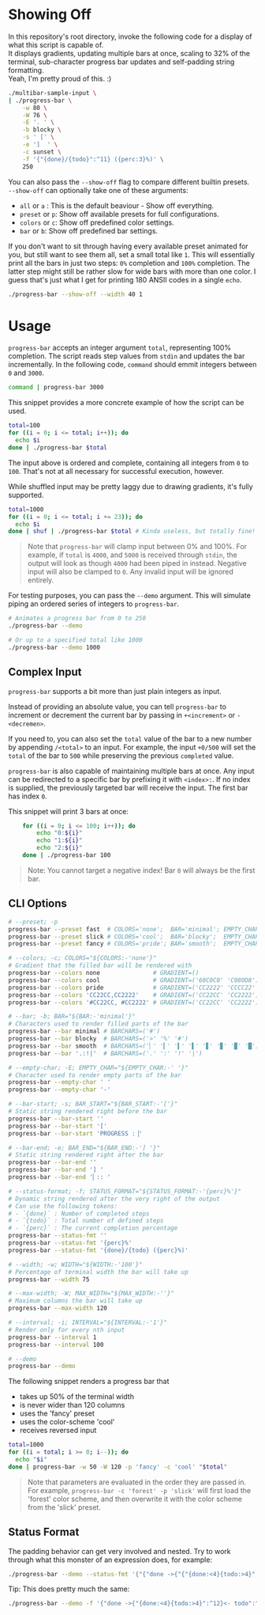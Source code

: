 # Showing Off

In this repository's root directory, invoke the following code for a display of what this script is capable of.  
It displays gradients, updating multiple bars at once, scaling to 32% of the terminal,
sub-character progress bar updates and self-padding string formatting.  
Yeah, I'm pretty proud of this. :)

```sh
./multibar-sample-input \
| ./progress-bar \
    -w 80 \
    -W 76 \
    -E '. ' \
    -b blocky \
    -s ' [' \
    -e ']  ' \
    -c sunset \
    -f '{"{done}/{todo}":^11} ({perc:3}%)' \
    250
```

You can also pass the `--show-off` flag to compare different builtin presets.  
`--show-off` can optionally take one of these arguments:
- `all` or `a` : This is the default beaviour - Show off everything.
- `preset` or `p`: Show off available presets for full configurations.
- `colors` or `c`: Show off predefined color settings.
- `bar` or `b`: Show off predefined bar settings.

If you don't want to sit through having every available preset animated for you,
but still want to see them all, set a small total like `1`.
This will essentially print all the bars in just two steps: `0%` completion and `100%` completion.
The latter step might still be rather slow for wide bars with more than one color.
I guess that's just what I get for printing 180 ANSII codes in a single `echo`.

```bash
./progress-bar --show-off --width 40 1
```

# Usage

`progress-bar` accepts an integer argument `total`, representing 100% completion.
The script reads step values from `stdin` and updates the bar incrementally.
In the following code, `command` should emmit integers between `0` and `3000`.

```sh
command | progress-bar 3000
```


This snippet provides a more concrete example of how the script can be used.

```sh
total=100
for ((i = 0; i <= total; i++)); do
  echo $i
done | ./progress-bar $total
```


The input above is ordered and complete, containing all integers from `0` to `100`.
That's not at all necessary for successful execution, however.

While shuffled input may be pretty laggy due to drawing gradients, it's fully supported.

```sh
total=1000
for ((i = 0; i <= total; i += 23)); do
  echo $i
done | shuf | ./progress-bar $total # Kinda useless, but totally fine!
```

> Note that `progress-bar` will clamp input between 0% and 100%.
> For example, if `total` is `4000`, and `5000` is received through `stdin`,
> the output will look as though `4000` had been piped in instead.
> Negative input will also be clamped to `0`.
> Any invalid input will be ignored entirely.


For testing purposes, you can pass the `--demo` argument.
This will simulate piping an ordered series of integers to `progress-bar`.

```sh
# Animates a progress bar from 0 to 250
./progress-bar --demo

# Or up to a specified total like 1000
./progress-bar --demo 1000
```

## Complex Input
`progress-bar` supports a bit more than just plain integers as input.

Instead of providing an absolute value, you can tell `progress-bar` to increment or decrement the
current bar by passing in `+<increment>` or `-<decremen>`.

If you need to, you can also set the `total` value of the bar to a new number by appending `/<total>` to an input.
For example, the input `+0/500` will set the `total` of the bar to `500` while preserving the previous `completed` value.

`progress-bar` is also capable of maintaining multiple bars at once.
Any input can be redirected to a specific bar by prefixing it with `<index>:`.
If no index is supplied, the previously targeted bar will receive the input.
The first bar has index `0`.

This snippet will print 3 bars at once:

```bash
    for ((i = 0; i <= 100; i++)); do
        echo "0:${i}"
        echo "1:${i}"
        echo "2:${i}"
    done | ./progress-bar 100
```

> Note: You cannot target a negative index!
> Bar `0` will always be the first bar.


## CLI Options

```bash
# --preset; -p
progress-bar --preset fast  # COLORS='none';  BAR='minimal'; EMPTY_CHAR=' '; BAR_START='[';           BAR_END='] ';   STATUS_FORMAT='{perc}%'
progress-bar --preset slick # COLORS='cool';  BAR='blocky';  EMPTY_CHAR='-'; BAR_START='[';           BAR_END='] ';   STATUS_FORMAT='{done}/{todo}'
progress-bar --preset fancy # COLORS='pride'; BAR='smooth';  EMPTY_CHAR='-'; BAR_START='PROGRESS :▕'; BAR_END='▏:: '; STATUS_FORMAT='{done}/{todo} ({perc}%)'

# --colors; -c; COLORS="${COLORS:-'none'}"
# Gradient that the filled bar will be rendered with
progress-bar --colors none               # GRADIENT=()
progress-bar --colors cool               # GRADIENT=('60C0C0' 'C080D8')
progress-bar --colors pride              # GRADIENT=('CC2222' 'CCCC22' '22CC22' '22CCCC' '2222CC' 'CC22CC')
progress-bar --colors 'CC22CC,CC2222'    # GRADIENT=('CC22CC' 'CC2222')
progress-bar --colors '#CC22CC, #CC2222' # GRADIENT=('CC22CC' 'CC2222')

# --bar; -b; BAR="${BAR:-'minimal'}"
# Characters used to render filled parts of the bar
progress-bar --bar minimal # BARCHARS=('#')
progress-bar --bar blocky  # BARCHARS=('>' '%' '#')
progress-bar --bar smooth  # BARCHARS=('▏' '▎' '▍' '▌' '▋' '▊' '▉' '█')
progress-bar --bar '.:!|'  # BARCHARS=('.' ':' '!' '|')

# --empty-char; -E; EMPTY_CHAR="${EMPTY_CHAR:-' '}"
# Character used to render empty parts of the bar
progress-bar --empty-char ' '
progress-bar --empty-char '-'

# --bar-start; -s; BAR_START="${BAR_START:-'['}"
# Static string rendered right before the bar
progress-bar --bar-start ''
progress-bar --bar-start '['
progress-bar --bar-start 'PROGRESS :▕'

# --bar-end; -e; BAR_END="${BAR_END:-'] '}"
# Static string rendered right after the bar
progress-bar --bar-end ''
progress-bar --bar-end '] '
progress-bar --bar-end '▏:: '

# --status-format; -f; STATUS_FORMAT="${STATUS_FORMAT:-'{perc}%'}"
# Dynamic string rendered after the very right of the output
# Can use the following tokens:
# - `{done}` : Number of completed steps
# - `{todo}` : Total number of defined steps
# - `{perc}` : The current completion percentage
progress-bar --status-fmt ''
progress-bar --status-fmt '{perc}%'
progress-bar --status-fmt '{done}/{todo} ({perc}%)'

# --width; -w; WIDTH="${WIDTH:-'100'}"
# Percentage of terminal width the bar will take up
progress-bar --width 75

# --max-width; -W; MAX_WIDTH="${MAX_WIDTH:-''}"
# Maximum columns the bar will take up
progress-bar --max-width 120

# --interval; -i; INTERVAL="${INTERVAL:-'1'}"
# Render only for every nth input
progress-bar --interval 1
progress-bar --interval 100

# --demo
progress-bar --demo
```

The following snippet renders a progress bar that
- takes up 50% of the terminal width
- is never wider than 120 columns
- uses the 'fancy' preset
- uses the color-scheme 'cool'
- receives reversed input

```bash
total=1000
for ((i = total; i >= 0; i--)); do
  echo "$i"
done | progress-bar -w 50 -W 120 -p 'fancy' -c 'cool' "$total"
```

> Note that parameters are evaluated in the order they are passed in.  
> For example, `progress-bar -c 'forest' -p 'slick'` will first load the 'forest'
> color scheme, and then overwrite it with the color scheme from the 'slick' preset.


## Status Format

The padding behavior can get very involved and nested.
Try to work through what this monster of an expression does, for example:

```bash
./progress-bar --demo --status-fmt '{"{"done ->{"{"{done:<4}{todo:>4}":<10}":>12}<- todo":>28}":<30}'
```

Tip: This does pretty much the same:

```bash
./progress-bar --demo -f '{"done ->{"{done:<4}{todo:>4}":^12}<- todo":^30}'
```
